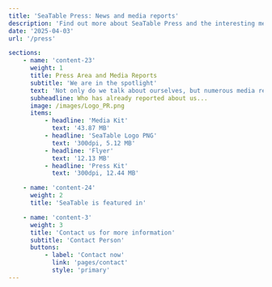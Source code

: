 ```yaml
---
title: 'SeaTable Press: News and media reports'
description: 'Find out more about SeaTable Press and the interesting media reports that highlight our platform and its applications.'
date: '2025-04-03'
url: '/press'

sections:
    - name: 'content-23'
      weight: 1
      title: Press Area and Media Reports
      subtitle: 'We are in the spotlight'
      text: 'Not only do we talk about ourselves, but numerous media reports do as well. You can find them all here in our press area. Would you like to write about us too? Feel free! [Contact us]({{< relref "pages/contact" >}}) for more information.'
      subheadline: Who has already reported about us...
      image: /images/Logo_PR.png
      items:
          - headline: 'Media Kit'
            text: '43.87 MB'
          - headline: 'SeaTable Logo PNG'
            text: '300dpi, 5.12 MB'
          - headline: 'Flyer'
            text: '12.13 MB'
          - headline: 'Press Kit'
            text: '300dpi, 12.44 MB'

    - name: 'content-24'
      weight: 2
      title: 'SeaTable is featured in'

    - name: 'content-3'
      weight: 3
      title: 'Contact us for more information'
      subtitle: 'Contact Person'
      buttons:
          - label: 'Contact now'
            link: 'pages/contact'
            style: 'primary'
---
```

